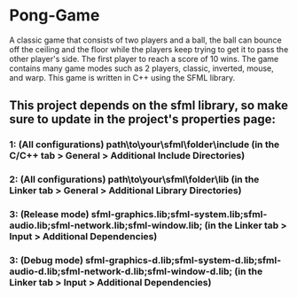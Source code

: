 # Pong-Game
A classic game that consists of two players and a ball, the ball can bounce off the ceiling and the floor while the players keep trying to get it to pass the other player's side. The first player to reach a score of 10 wins. The game contains many game modes such as 2 players, classic, inverted, mouse, and warp. This game is written in C++ using the SFML library.

## This project depends on the sfml library, so make sure to update in the project's properties page:
### 1: (All configurations) path\to\your\sfml\folder\include (in the C/C++ tab > General > Additional Include Directories)
### 2: (All configurations) path\to\your\sfml\folder\lib (in the Linker tab > General > Additional Library Directories)
### 3: (Release mode) sfml-graphics.lib;sfml-system.lib;sfml-audio.lib;sfml-network.lib;sfml-window.lib; (in the Linker tab > Input > Additional Dependencies)
### 3: (Debug mode) sfml-graphics-d.lib;sfml-system-d.lib;sfml-audio-d.lib;sfml-network-d.lib;sfml-window-d.lib; (in the Linker tab > Input > Additional Dependencies)
